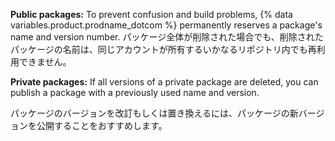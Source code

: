 **Public packages:** To prevent confusion and build problems, {% data variables.product.prodname_dotcom %} permanently reserves a package's name and version number. パッケージ全体が削除された場合でも、削除されたパッケージの名前は、同じアカウントが所有するいかなるリポジトリ内でも再利用できません。

**Private packages:** If all versions of a private package are deleted, you can publish a package with a previously used name and version.

パッケージのバージョンを改訂もしくは置き換えるには、パッケージの新バージョンを公開することをおすすめします。
